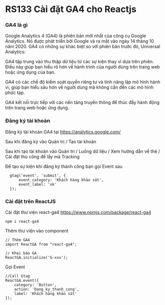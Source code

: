 # RS133 Cài đặt GA4 cho Reactjs

### GA4 là gì

Google Analytics 4 (GA4) là phiên bản mới nhất của công cụ Google Analytics. Nó được phát triển bởi Google và ra mắt vào ngày 14 tháng 10 năm 2020. GA4 có những sự khác biệt so với phiên bản trước đó, Universal Analytics:

GA4 tập trung vào thu thập dữ liệu từ các sự kiện thay vì dựa trên phiên. Điều này giúp bạn hiểu rõ hơn về hành trình của người dùng trên trang web hoặc ứng dụng của bạn.

GA4 có các chế độ kiểm soát quyền riêng tư và tính năng lập mô hình hành vi, giúp bạn hiểu sâu hơn về người dùng mà không cần đến các mô hình phức tạp.

GA4 kết nối trực tiếp với các nền tảng truyền thông để thúc đẩy hành động trên trang web hoặc ứng dụng.

### Đăng ký tài khoản

Đăng ký tài khoản GA4 tại https://analytics.google.com/

Sau khi đăng ký vào Quản trị / Tạo tài khoản

Sau khi tạo tài khoản vào Quản tri / Luồng dữ liệu / Xem hướng dẫn về thẻ / Cài đặt thủ công để lấy mã Tracking

Để tạo sự kiện khi đăng ký thành công bạn gọi Event sau

```
  gtag('event', 'submit', {
      event_category: 'Khách hàng khảo sát',
      event_label: 'ok' 
  });

```

### Cài đặt trên ReactJS

Cài đặt thư viện react-ga4 https://www.npmjs.com/package/react-ga4

```
npm i react-ga4
```

Thêm thư viện vào component

```
// Thêm GA4
import ReactGA from "react-ga4";  

// Khai báo GA
ReactGA.initialize('G-xxx');  
```

Gọi Event

```
//Call Gtag
ReactGA.event({
    category: 'Button',
    action: 'Dang_ky_thanh_cong',
    label: 'Khách hàng khảo sát'
});
```

<!-- *Bài tiếp theo [RS133 Cài đặt GA4 cho Reactjs](/lesson/session/session_133_ga4.md)* -->